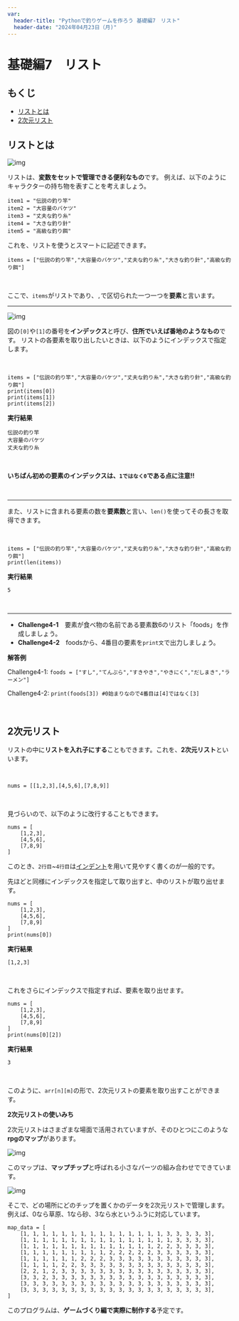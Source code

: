 ```yaml
---
var:
  header-title: "Pythonで釣りゲームを作ろう 基礎編7　リスト"
  header-date: "2024年04月23日（月)"
---
```


# 基礎編7　リスト 

## もくじ

-  [リストとは](basic07.html#リストとは) 
-  [2次元リスト](basic07.html#2次元リスト) 

## リストとは

![img](figs/07/arr.png)

リストは、**変数をセットで管理できる便利なもの**です。
例えば、以下のようにキャラクターの持ち物を表すことを考えましょう。

```python{.numberLines}
item1 = "伝説の釣り竿"
item2 = "大容量のバケツ"
item3 = "丈夫な釣り糸"
item4 = "大きな釣り針"
item5 = "高級な釣り餌"
```

これを、リストを使うとスマートに記述できます。

```python{.numberLines}
items = ["伝説の釣り竿","大容量のバケツ","丈夫な釣り糸","大きな釣り針","高級な釣り餌"]
```
<br>

ここで、`items`がリストであり、`,`で区切られた一つ一つを**要素**と言います。

---

![img](figs/07/arr.png)

図の`[0]`や`[1]`の番号を**インデックス**と呼び、**住所でいえば番地のようなもの**です。
リストの各要素を取り出したいときは、以下のようにインデックスで指定します。

<br>

```python{.numberLines}
items = ["伝説の釣り竿","大容量のバケツ","丈夫な釣り糸","大きな釣り針","高級な釣り餌"]
print(items[0])
print(items[1])
print(items[2])
```

**<i class="fa-solid fa-terminal"></i> 実行結果**

```
伝説の釣り竿
大容量のバケツ
丈夫な釣り糸
```
<br>

<div class="note type-tips">

**いちばん初めの要素のインデックスは、`1ではなく0`である点に注意!!**

</div>

<br>

---

また、リストに含まれる要素の数を**要素数**と言い、`len()`を使ってその長さを取得できます。

<br>

```python{.numberLines}
items = ["伝説の釣り竿","大容量のバケツ","丈夫な釣り糸","大きな釣り針","高級な釣り餌"]
print(len(items))
```

**<i class="fa-solid fa-terminal"></i> 実行結果**

```
5
```
<br>

---

- **Challenge4-1**　要素が食べ物の名前である要素数6のリスト「foods」を作成しましょう。
- **Challenge4-2**　foodsから、4番目の要素を`print文`で出力しましょう。

**<i class="fa-solid fa-check"></i>解答例**

Challenge4-1: <span class="masked">`foods = ["すし","てんぷら","すきやき","やきにく","だしまき","ラーメン"]`</span>

Challenge4-2: <span class="masked">`print(foods[3]) #0始まりなので4番目は[4]ではなく[3]`</span>

<br>

## 2次元リスト

リストの中に**リストを入れ子にする**こともできます。これを、**2次元リスト**といいます。

<br>

```python{.numberLines}
nums = [[1,2,3],[4,5,6],[7,8,9]]
```

<br>

見づらいので、以下のように改行することもできます。

```python{.numberLines}
nums = [
    [1,2,3],
    [4,5,6],
    [7,8,9]
]
```

このとき、`2行目`~`4行目`は[インデント](basic03.html#インデント)を用いて見やすく書くのが一般的です。

先ほどと同様にインデックスを指定して取り出すと、中のリストが取り出せます。

```python{.numberLines}
nums = [
    [1,2,3],
    [4,5,6],
    [7,8,9]
]
print(nums[0])
```

**<i class="fa-solid fa-terminal"></i> 実行結果**

```
[1,2,3]
```
<br>

これをさらにインデックスで指定すれば、要素を取り出せます。

```python{.numberLines}
nums = [
    [1,2,3],
    [4,5,6],
    [7,8,9]
]
print(nums[0][2])
```

**<i class="fa-solid fa-terminal"></i> 実行結果**

```
3
```
<br>

このように、`arr[n][m]`の形で、2次元リストの要素を取り出すことができます。

<div class="note type-senior">

**2次元リストの使いみち**

2次元リストはさまざまな場面で活用されていますが、そのひとつにこのような**rpgのマップ**があります。

![img](figs/07/map.png)

このマップは、**マップチップ**と呼ばれる小さなパーツの組み合わせでできています。

![img](figs/07/chip.png)

そこで、どの場所にどのチップを置くかのデータを2次元リストで管理します。
例えば、0なら草原、1なら砂、3なら水というふうに対応しています。

```python{.numberLines}
map_data = [
    [1, 1, 1, 1, 1, 1, 1, 1, 1, 1, 1, 1, 1, 1, 1, 3, 3, 3, 3, 3],
    [1, 1, 1, 1, 1, 1, 1, 1, 1, 1, 1, 1, 1, 1, 1, 1, 3, 3, 3, 3],
    [1, 1, 1, 1, 1, 1, 1, 1, 1, 1, 1, 1, 1, 1, 2, 2, 3, 3, 3, 3],
    [1, 1, 1, 1, 1, 1, 1, 1, 1, 2, 2, 2, 2, 2, 3, 3, 3, 3, 3, 3],
    [1, 1, 1, 1, 1, 1, 2, 2, 2, 3, 3, 3, 3, 3, 3, 3, 3, 3, 3, 3],
    [1, 1, 1, 1, 2, 2, 3, 3, 3, 3, 3, 3, 3, 3, 3, 3, 3, 3, 3, 3],
    [2, 2, 1, 2, 3, 3, 3, 3, 3, 3, 3, 3, 3, 3, 3, 3, 3, 3, 3, 3],
    [3, 3, 2, 3, 3, 3, 3, 3, 3, 3, 3, 3, 3, 3, 3, 3, 3, 3, 3, 3],
    [3, 3, 3, 3, 3, 3, 3, 3, 3, 3, 3, 3, 3, 3, 3, 3, 3, 3, 3, 3],
    [3, 3, 3, 3, 3, 3, 3, 3, 3, 3, 3, 3, 3, 3, 3, 3, 3, 3, 3, 3],
]

```
このプログラムは、**ゲームづくり編で実際に制作する**予定です。


</div>
